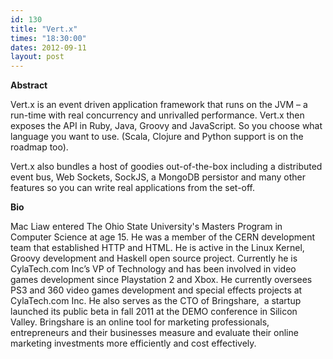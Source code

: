 ```yaml
---
id: 130
title: "Vert.x"
times: "18:30:00"
dates: 2012-09-11
layout: post
---
```

 **Abstract**

Vert.x is an event driven application framework that runs on the JVM – a run-time with real concurrency and unrivalled performance. Vert.x then exposes the API in Ruby, Java, Groovy and JavaScript. So you choose what language you want to use. (Scala, Clojure and Python support is on the roadmap too).  
  
Vert.x also bundles a host of goodies out-of-the-box including a distributed event bus, Web Sockets, SockJS, a MongoDB persistor and many other features so you can write real applications from the set-off.  

**Bio**

Mac Liaw entered The Ohio State University's Masters Program in Computer Science at age 15. He was a member of the CERN development team that established HTTP and HTML. He is active in the Linux Kernel, Groovy development and Haskell open source project. Currently he is CylaTech.com Inc’s VP of Technology and has been involved in video games development since Playstation 2 and Xbox. He currently oversees PS3 and 360 video games development and special effects projects at CylaTech.com Inc. He also serves as the CTO of Bringshare,&nbsp; a startup launched its public beta in fall 2011 at the DEMO conference in Silicon Valley. Bringshare is an online tool for marketing professionals, entrepreneurs and their businesses measure and evaluate their online marketing investments more efficiently and cost effectively.


